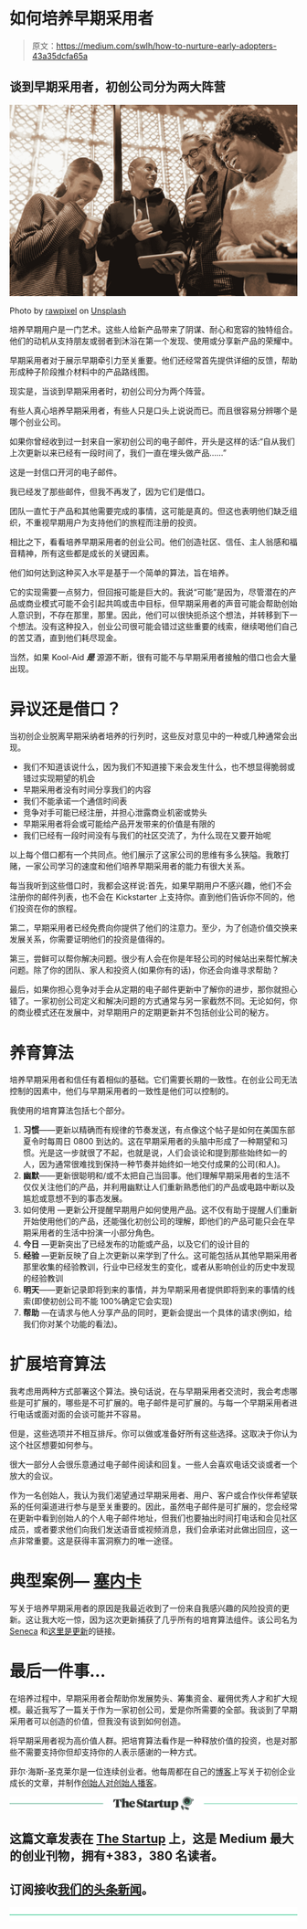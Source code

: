 # 如何培养早期采用者

> 原文：<https://medium.com/swlh/how-to-nurture-early-adopters-43a35dcfa65a>

## 谈到早期采用者，初创公司分为两大阵营

[![](img/83445599d67507c1851cf4017004dc4f.png)](http://eepurl.com/drIF7r)

Photo by [rawpixel](https://unsplash.com/photos/McIrFk1i5eg?utm_source=unsplash&utm_medium=referral&utm_content=creditCopyText) on [Unsplash](https://unsplash.com/search/photos/excitement?utm_source=unsplash&utm_medium=referral&utm_content=creditCopyText)

培养早期用户是一门艺术。这些人给新产品带来了阴谋、耐心和宽容的独特组合。他们的动机从支持朋友或弱者到沐浴在第一个发现、使用或分享新产品的荣耀中。

早期采用者对于展示早期牵引力至关重要。他们还经常首先提供详细的反馈，帮助形成种子阶段推介材料中的产品路线图。

现实是，当谈到早期采用者时，初创公司分为两个阵营。

有些人真心培养早期采用者，有些人只是口头上说说而已。而且很容易分辨哪个是哪个创业公司。

如果你曾经收到过一封来自一家初创公司的电子邮件，开头是这样的话:“自从我们上次更新以来已经有一段时间了，我们一直在埋头做产品……”

这是一封信口开河的电子邮件。

我已经发了那些邮件，但我不再发了，因为它们是借口。

团队一直忙于产品和其他需要完成的事情，这可能是真的。但这也表明他们缺乏组织，不重视早期用户为支持他们的旅程而注册的投资。

相比之下，看看培养早期采用者的创业公司。他们创造社区、信任、主人翁感和福音精神，所有这些都是成长的关键因素。

他们如何达到这种买入水平是基于一个简单的算法，旨在培养。

它的实现需要一点努力，但回报可能是巨大的。我说“可能”是因为，尽管潜在的产品或商业模式可能不会引起共鸣或击中目标，但早期采用者的声音可能会帮助创始人意识到，不存在那里，那里。因此，他们可以很快扼杀这个想法，并转移到下一个想法。没有这种投入，创业公司很可能会错过这些重要的线索，继续喝他们自己的苦艾酒，直到他们耗尽现金。

当然，如果 Kool-Aid ***是*** 源源不断，很有可能不与早期采用者接触的借口也会大量出现。

# 异议还是借口？

当初创企业脱离早期采纳者培养的行列时，这些反对意见中的一种或几种通常会出现。

*   我们不知道该说什么，因为我们不知道接下来会发生什么，也不想显得脆弱或错过实现期望的机会
*   早期采用者没有时间分享我们的内容
*   我们不能承诺一个通信时间表
*   竞争对手可能已经注册，并担心泄露商业机密或势头
*   早期采用者将会或可能给产品开发带来的价值是有限的
*   我们已经有一段时间没有与我们的社区交流了，为什么现在又要开始呢

以上每个借口都有一个共同点。他们展示了这家公司的思维有多么狭隘。我敢打赌，一家公司学习的速度和他们培养早期采用者的能力有很大关系。

每当我听到这些借口时，我都会这样说:首先，如果早期用户不感兴趣，他们不会注册你的邮件列表，也不会在 Kickstarter 上支持你。直到他们告诉你不同的，他们投资在你的旅程。

第二，早期采用者已经免费向你提供了他们的注意力。至少，为了创造价值交换来发展关系，你需要证明他们的投资是值得的。

第三，尝鲜可以帮你解决问题。很少有人会在你是年轻公司的时候站出来帮忙解决问题。除了你的团队、家人和投资人(如果你有的话)，你还会向谁寻求帮助？

最后，如果你担心竞争对手会从定期的电子邮件更新中了解你的进步，那你就担心错了。一家初创公司定义和解决问题的方式通常与另一家截然不同。无论如何，你的商业模式还在发展中，对早期用户的定期更新并不包括创业公司的秘方。

# 养育算法

培养早期采用者和信任有着相似的基础。它们需要长期的一致性。在创业公司无法控制的因素中，他们与早期采用者的一致性是他们可以控制的。

我使用的培育算法包括七个部分。

1.  **习惯**——更新以精确而有规律的节奏发送，有点像这个帖子是如何在美国东部夏令时每周日 0800 到达的。这在早期采用者的头脑中形成了一种期望和习惯。光是这一步就很了不起，也就是说，人们会谈论和提到那些始终如一的人，因为通常很难找到保持一种节奏并始终如一地交付成果的公司(和人)。
2.  **幽默**——更新很聪明和/或不太把自己当回事。他们理解早期采用者的生活不仅仅关注他们的产品，并利用幽默让人们重新熟悉他们的产品或电路中断以及尴尬或意想不到的事态发展。
3.  如何使用 —更新公开提醒早期用户如何使用产品。这不仅有助于提醒人们重新开始使用他们的产品，还能强化初创公司的理解，即他们的产品可能只会在早期采用者的生活中扮演一小部分角色。
4.  **今日** —更新突出了已经发布的功能或产品，以及它们的设计目的
5.  **经验** —更新反映了自上次更新以来学到了什么。这可能包括从其他早期采用者那里收集的经验教训，行业中已经发生的变化，或者从影响创业的历史中发现的经验教训
6.  **明天**——更新记录即将到来的事情，并为早期采用者提供即将到来的事情的线索(即使初创公司不能 100%确定它会实现)
7.  **帮助** —在请求与他人分享产品的同时，更新会提出一个具体的请求(例如，给我们你对某个功能的看法)。

# 扩展培育算法

我考虑用两种方式部署这个算法。换句话说，在与早期采用者交流时，我会考虑哪些是可扩展的，哪些是不可扩展的。电子邮件是可扩展的。与每一个早期采用者进行电话或面对面的会谈可能并不容易。

但是，这些选项并不相互排斥。你可以做或准备好所有这些选择。这取决于你认为这个社区想要如何参与。

很大一部分人会很乐意通过电子邮件阅读和回复。一些人会喜欢电话交谈或者一个放大的会议。

作为一名创始人，我认为我们渴望通过早期采用者、用户、客户或合作伙伴希望联系的任何渠道进行参与是至关重要的。因此，虽然电子邮件是可扩展的，您会经常在更新中看到创始人的个人电子邮件地址，但我们也要抽出时间打电话和会见社区成员，或者要求他们向我们发送语音或视频消息，我们会承诺对此做出回应，这一点非常重要。这是获得丰富洞察力的唯一途径。

# 典型案例— [塞内卡](http://seneca.one/)

写关于培养早期采用者的原因是我最近收到了一份来自我感兴趣的风险投资的更新。这让我大吃一惊，因为这次更新捕获了几乎所有的培育算法组件。该公司名为 [Seneca](http://www.seneca.one/) 和[这里是更新](https://www.dropbox.com/s/wj1xg383hehe44n/Seneca%20Midnight%20Release%200.2%C2%A0Email.pdf?dl=0)的链接。

# 最后一件事…

在培养过程中，早期采用者会帮助你发展势头、筹集资金、雇佣优秀人才和扩大规模。最近我写了一篇关于作为一家初创公司，爱是你所需要的全部。我谈到了早期采用者可以创造的价值，但我没有谈到如何创造。

将早期采用者视为高价值人群。把培育算法看作是一种释放价值的投资，也是对那些不需要支持你但却支持你的人表示感谢的一种方式。

菲尔·海斯-圣克莱尔是一位连续创业者。他每周都在自己的[博客](https://philhsc.com)上写关于初创企业成长的文章，并制作[创始人对创始人播客](https://foundertofounderpodcast.com)。

[![](img/308a8d84fb9b2fab43d66c117fcc4bb4.png)](https://medium.com/swlh)

## 这篇文章发表在 [The Startup](https://medium.com/swlh) 上，这是 Medium 最大的创业刊物，拥有+383，380 名读者。

## 订阅接收[我们的头条新闻](http://growthsupply.com/the-startup-newsletter/)。

[![](img/b0164736ea17a63403e660de5dedf91a.png)](https://medium.com/swlh)